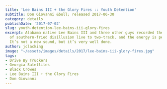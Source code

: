 ```yaml
---
title: 'Lee Bains III + the Glory Fires :: Youth Detention'
subtitle: Don Giovanni &bull; released 2017-06-30
category: details
publishDate: '2017-07-02'
slug: youth-detention-lee-bains-iii-glory-fires
excerpt: Alabama native Lee Bains III and three other guys recorded these 17 anthems
  of southern-fried disillusion live to two-track, and the energy is pegging the needle.
  It’s not a new sound, but it’s very well done.
author: jclacking
image: "~/assets/images/details/2017/lee-bains-iii-glory-fires.jpg"
tags:
- Drive By Truckers
- Georgia Satellites
- Black Crowes
- Lee Bains III + the Glory Fires
- Don Giovanni
---
```


